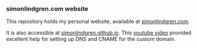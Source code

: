 ### simonlindgren.com website

This repository holds my personal website, available at [simonlindgren.com](https://simonlindgren.com).

It is also accessible at [simonlindgren.github.io](https://simonlindgren.github.io). This [youtube video](https://www.youtube.com/watch?v=k3Y3c5WlAfc&t=310s) provided excellent help for setting up DNS and CNAME for the custom domain.
